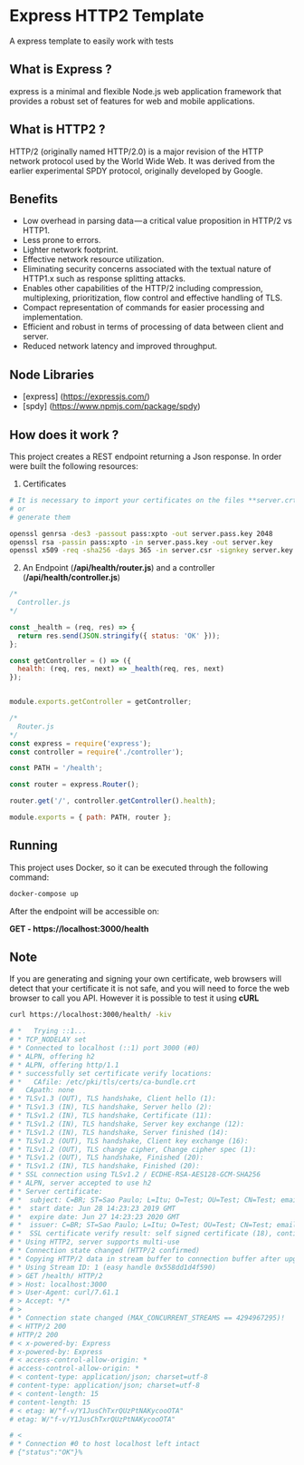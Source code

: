 # Express HTTP2 Template
A express template to easily work with tests

## What is Express ?
express is a minimal and flexible Node.js web application framework that provides a robust set of features for web and mobile applications.

## What is HTTP2 ?
HTTP/2 (originally named HTTP/2.0) is a major revision of the HTTP network protocol used by the World Wide Web. It was derived from the earlier experimental SPDY protocol, originally developed by Google.

## Benefits
* Low overhead in parsing data — a critical value proposition in HTTP/2 vs HTTP1.
* Less prone to errors.
* Lighter network footprint.
* Effective network resource utilization.
* Eliminating security concerns associated with the textual nature of HTTP1.x such as response splitting attacks.
* Enables other capabilities of the HTTP/2 including compression, multiplexing, prioritization, flow control and effective handling of TLS.
* Compact representation of commands for easier processing and implementation.
* Efficient and robust in terms of processing of data between client and server.
* Reduced network latency and improved throughput.

## Node Libraries
* [express] (https://expressjs.com/)
* [spdy] (https://www.npmjs.com/package/spdy)

## How does it work ?
This project creates a REST endpoint returning a Json response. In order were built the following resources:

1. Certificates
```bash
# It is necessary to import your certificates on the files **server.crt** and **server.key**
# or
# generate them

openssl genrsa -des3 -passout pass:xpto -out server.pass.key 2048
openssl rsa -passin pass:xpto -in server.pass.key -out server.key
openssl x509 -req -sha256 -days 365 -in server.csr -signkey server.key -out server.crt
```

2. An Endpoint (__/api/health/router.js__) and a controller (__/api/health/controller.js__)
```javascript
/*
  Controller.js
*/

const _health = (req, res) => {
  return res.send(JSON.stringify({ status: 'OK' }));
};

const getController = () => ({
  health: (req, res, next) => _health(req, res, next)
});


module.exports.getController = getController;
```
```javascript
/*
  Router.js
*/
const express = require('express');
const controller = require('./controller');

const PATH = '/health';

const router = express.Router();

router.get('/', controller.getController().health);

module.exports = { path: PATH, router };
```

## Running
This project uses Docker, so it can be executed through the following command:
```bash
docker-compose up
```

After the endpoint will be accessible on:

__GET - https://localhost:3000/health__

## Note
If you are generating and signing your own certificate, web browsers will detect that your certificate it is not safe, and you will need to force the web browser to call you API. However it is possible to test it using **cURL**

```bash
curl https://localhost:3000/health/ -kiv

# *   Trying ::1...
# * TCP_NODELAY set
# * Connected to localhost (::1) port 3000 (#0)
# * ALPN, offering h2
# * ALPN, offering http/1.1
# * successfully set certificate verify locations:
# *   CAfile: /etc/pki/tls/certs/ca-bundle.crt
#   CApath: none
# * TLSv1.3 (OUT), TLS handshake, Client hello (1):
# * TLSv1.3 (IN), TLS handshake, Server hello (2):
# * TLSv1.2 (IN), TLS handshake, Certificate (11):
# * TLSv1.2 (IN), TLS handshake, Server key exchange (12):
# * TLSv1.2 (IN), TLS handshake, Server finished (14):
# * TLSv1.2 (OUT), TLS handshake, Client key exchange (16):
# * TLSv1.2 (OUT), TLS change cipher, Change cipher spec (1):
# * TLSv1.2 (OUT), TLS handshake, Finished (20):
# * TLSv1.2 (IN), TLS handshake, Finished (20):
# * SSL connection using TLSv1.2 / ECDHE-RSA-AES128-GCM-SHA256
# * ALPN, server accepted to use h2
# * Server certificate:
# *  subject: C=BR; ST=Sao Paulo; L=Itu; O=Test; OU=Test; CN=Test; emailAddress=test@test.com
# *  start date: Jun 28 14:23:23 2019 GMT
# *  expire date: Jun 27 14:23:23 2020 GMT
# *  issuer: C=BR; ST=Sao Paulo; L=Itu; O=Test; OU=Test; CN=Test; emailAddress=test@test.com
# *  SSL certificate verify result: self signed certificate (18), continuing anyway.
# * Using HTTP2, server supports multi-use
# * Connection state changed (HTTP/2 confirmed)
# * Copying HTTP/2 data in stream buffer to connection buffer after upgrade: len=0
# * Using Stream ID: 1 (easy handle 0x558dd1d4f590)
# > GET /health/ HTTP/2
# > Host: localhost:3000
# > User-Agent: curl/7.61.1
# > Accept: */*
# >
# * Connection state changed (MAX_CONCURRENT_STREAMS == 4294967295)!
# < HTTP/2 200
# HTTP/2 200
# < x-powered-by: Express
# x-powered-by: Express
# < access-control-allow-origin: *
# access-control-allow-origin: *
# < content-type: application/json; charset=utf-8
# content-type: application/json; charset=utf-8
# < content-length: 15
# content-length: 15
# < etag: W/"f-v/Y1JusChTxrQUzPtNAKycooOTA"
# etag: W/"f-v/Y1JusChTxrQUzPtNAKycooOTA"

# <
# * Connection #0 to host localhost left intact
# {"status":"OK"}%
```
